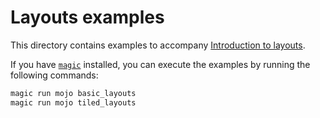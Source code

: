 # Layouts examples

This directory contains examples to accompany [Introduction to layouts](https://docs.modular.com/mojo/manual/).

If you have [`magic`](https://docs.modular.com/magic) installed, you can
execute the examples by running the following commands:

```bash
magic run mojo basic_layouts
magic run mojo tiled_layouts
```
